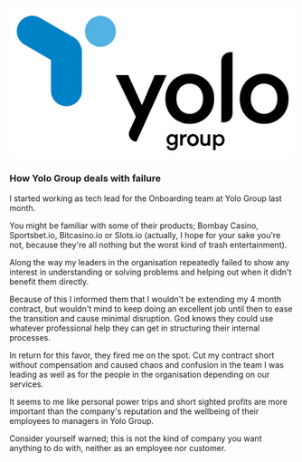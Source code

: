 ![Logo](logo.png)

### How Yolo Group deals with failure

I started working as tech lead for the Onboarding team at Yolo Group last month.

You might be familiar with some of their products; Bombay Casino, Sportsbet.io, Bitcasino.io or Slots.io  (actually, I hope for your sake you're not, because they're all nothing but the worst kind of trash entertainment).

Along the way my leaders in the organisation repeatedly failed to show any interest in understanding or solving problems and helping out when it didn't benefit them directly.

Because of this I informed them that I wouldn't be extending my 4 month contract, but wouldn't mind to keep doing an excellent job until then to ease the transition and cause minimal disruption. God knows they could use whatever professional help they can get in structuring their internal processes.

In return for this favor, they fired me on the spot. Cut my contract short without compensation and caused chaos and confusion in the team I was leading as well as for the people in the organisation depending on our services.

It seems to me like personal power trips and short sighted profits are more important than the company's reputation and the wellbeing of their employees to managers in Yolo Group.

Consider yourself warned; this is not the kind of company you want anything to do with, neither as an employee nor customer.